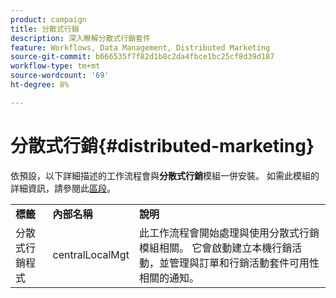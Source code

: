```yaml
---
product: campaign
title: 分散式行銷
description: 深入瞭解分散式行銷套件
feature: Workflows, Data Management, Distributed Marketing
source-git-commit: b666535f7f82d1b8c2da4fbce1bc25cf8d39d187
workflow-type: tm+mt
source-wordcount: '69'
ht-degree: 8%

---
```



# 分散式行銷{#distributed-marketing}



依預設，以下詳細描述的工作流程會與&#x200B;**分散式行銷**&#x200B;模組一併安裝。 如需此模組的詳細資訊，請參閱此[區段](../../distributed/using/about-distributed-marketing.md)。

<table> 
 <tbody> 
  <tr> 
   <td> <strong>標籤</strong><br /> </td> 
   <td> <strong>內部名稱</strong><br /> </td> 
   <td> <strong>說明</strong><br /> </td> 
  </tr> 
  <tr> 
   <td> <span class="uicontrol">分散式行銷程式</span> <br /> </td> 
   <td> <span class="uicontrol">centralLocalMgt</span> <br /> </td> 
   <td> 此工作流程會開始處理與使用分散式行銷模組相關。 它會啟動建立本機行銷活動，並管理與訂單和行銷活動套件可用性相關的通知。<br /> </td> 
  </tr> 
 </tbody> 
</table>

